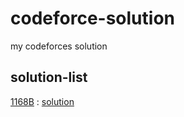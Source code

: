 # codeforce-solution
my codeforces solution

## solution-list

[1168B](https://codeforces.com/problemset/problem/1168/B) : [solution](https://github.com/zuhiul/codeforce-solution/blob/master/1168/B.cpp)

